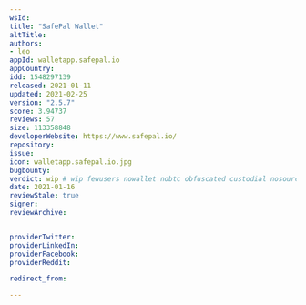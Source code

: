 ```yaml
---
wsId: 
title: "SafePal Wallet"
altTitle: 
authors:
- leo
appId: walletapp.safepal.io
appCountry: 
idd: 1548297139
released: 2021-01-11
updated: 2021-02-25
version: "2.5.7"
score: 3.94737
reviews: 57
size: 113358848
developerWebsite: https://www.safepal.io/
repository: 
issue: 
icon: walletapp.safepal.io.jpg
bugbounty: 
verdict: wip # wip fewusers nowallet nobtc obfuscated custodial nosource nonverifiable reproducible bounty defunct
date: 2021-01-16
reviewStale: true
signer: 
reviewArchive:


providerTwitter: 
providerLinkedIn: 
providerFacebook: 
providerReddit: 

redirect_from:

---
```


